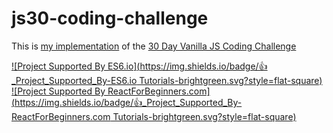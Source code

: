 # js30-coding-challenge
This is [my implementation](http://falzetti.me/demo/js30-coding-challenge/) of the [30 Day Vanilla JS Coding Challenge](https://javascript30.com)

[![Project Supported By ES6.io](https://img.shields.io/badge/👍_Project_Supported_By-ES6.io Tutorials-brightgreen.svg?style=flat-square)](https://ES6.io/friend/AFALZETTI)
[![Project Supported By ReactForBeginners.com](https://img.shields.io/badge/👍_Project_Supported_By-ReactForBeginners.com Tutorials-brightgreen.svg?style=flat-square)](https://ReactForBeginners.com/friend/AFALZETTI)